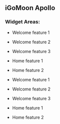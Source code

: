 ## iGoMoon Apollo


### Widget Areas:
* Welcome feature 1
* Welcome feature 2
* Welcome feature 3

* Home feature 1
* Home feature 2

* Welcome feature 1
* Welcome feature 2
* Welcome feature 3

* Home feature 1
* Home feature 2

